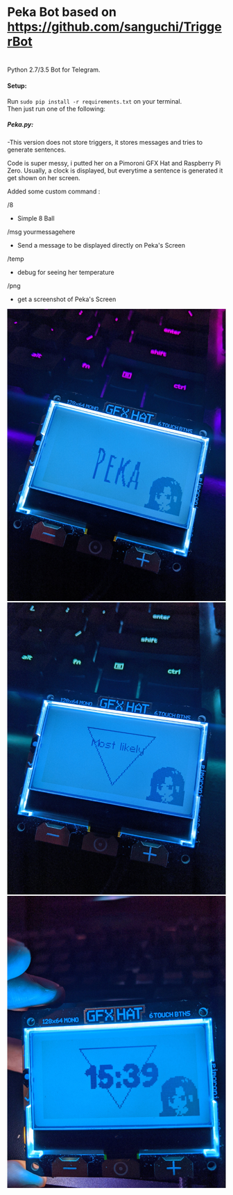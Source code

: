# Peka Bot based on https://github.com/sanguchi/TriggerBot
# 
Python 2.7/3.5 Bot for Telegram. 

#### Setup:
Run `sudo pip install -r requirements.txt` on your terminal.    
Then just run one of the following: 

##### Peka.py:
-This version does not store triggers, it stores messages and tries to generate sentences.

Code is super messy, i putted her on a Pimoroni GFX Hat and Raspberry Pi Zero.
Usually, a clock is displayed, but everytime a sentence is generated it get shown on her screen.


Added some custom command :

/8 
- Simple 8 Ball 

/msg yourmessagehere
- Send a message to be displayed directly on Peka's Screen

/temp
- debug for seeing her temperature

/png
- get a screenshot of Peka's Screen



![Image of Peka](https://github.com/GaelicThunder/PekaCoolBot/blob/master/Images/IMG_20200817_044753.jpg)
![Image of Peka](https://github.com/GaelicThunder/PekaCoolBot/blob/master/Images/IMG_20200817_044826.jpg)
![Image of Peka](https://github.com/GaelicThunder/PekaCoolBot/blob/master/Images/IMG_20200817_153957.jpg)
